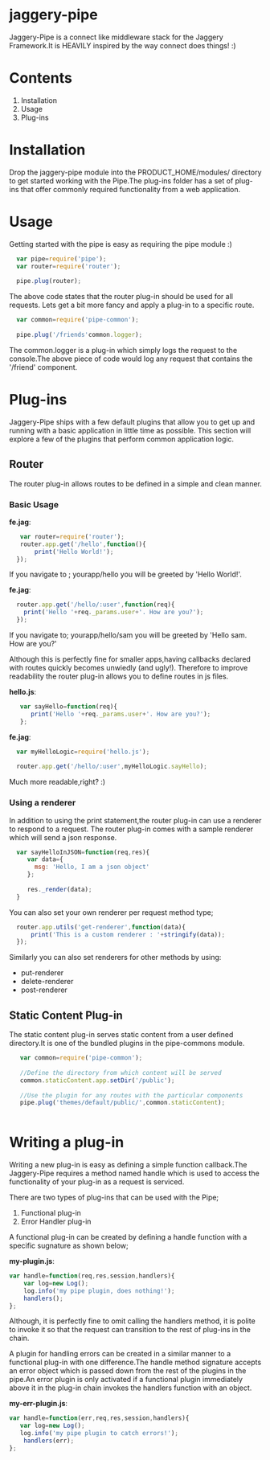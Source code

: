 jaggery-pipe
============

Jaggery-Pipe is a connect like middleware stack for the Jaggery Framework.It is HEAVILY inspired by the way connect does things! :)

Contents
========
1. Installation
2. Usage
3. Plug-ins

Installation
============
Drop the jaggery-pipe module into the PRODUCT_HOME/modules/ directory to get started working with the Pipe.The plug-ins folder has a set of plug-ins that offer commonly required functionality from a web application.


Usage
=====

Getting started with the pipe is easy as requiring the pipe module :)

```javascript
  var pipe=require('pipe');
  var router=require('router');
  
  pipe.plug(router);

```

The above code states that the router plug-in should be used for all requests. Lets get a bit more fancy and apply a plug-in to a specific route.

```javascript
  var common=require('pipe-common');
  
  pipe.plug('/friends'common.logger);
```

The common.logger is a plug-in which simply logs the request to the console.The above piece of code would log any request that contains the '/friend' component.



Plug-ins
========
Jaggery-Pipe ships with a few default plugins that allow you to get up and running with a basic application in little time as possible. This section will explore a few of the plugins that perform common application logic.


Router
------
The router plug-in allows routes to be defined in a simple and clean manner.

### Basic Usage

**fe.jag**:
```javascript
   var router=require('router');
   router.app.get('/hello',function(){
       print('Hello World!');    
  });

```

If you navigate to ; yourapp/hello you will be greeted by 'Hello World!'.

**fe.jag**:
```javascript
  router.app.get('/hello/:user',function(req){
    print('Hello '+req._params.user+'. How are you?');
  });
```

If you navigate to; yourapp/hello/sam you will be greeted by 'Hello sam. How are you?'

Although this is perfectly fine for smaller apps,having callbacks declared with routes quickly becomes unwiedly (and ugly!). Therefore to improve readability the router plug-in allows you to define routes in js files.

**hello.js**:
```javascript
   var sayHello=function(req){
      print('Hello '+req._params.user+'. How are you?');
   };
```

**fe.jag**:
```javascript
  var myHelloLogic=require('hello.js');
  
  router.app.get('/hello/:user',myHelloLogic.sayHello);
```

Much more readable,right? :)

### Using a renderer

In addition to using the print statement,the router plug-in can use a renderer to respond to a request. The router plug-in comes with a sample renderer which will send a json response.
 
```javascript
  var sayHelloInJSON=function(req,res){
     var data={
       msg: 'Hello, I am a json object'
     };
     
     res._render(data);
  }
```
You can also set your own renderer per request method type;

```javascript
  router.app.utils('get-renderer',function(data){
      print('This is a custom renderer : '+stringify(data));
  });
```

Similarly you can also set renderers for other methods by using:
* put-renderer
* delete-renderer
* post-renderer

Static Content Plug-in
----------------------
The static content plug-in serves static content from a user defined directory.It is one of the bundled plugins in the pipe-commons module.

```javascript
   var common=require('pipe-common');
   
   //Define the directory from which content will be served
   common.staticContent.app.setDir('/public');
   
   //Use the plugin for any routes with the particular components
   pipe.plug('themes/default/public/',common.staticContent);
   
```


Writing a plug-in
=================
Writing a new plug-in is easy as defining a simple function callback.The Jaggery-Pipe requires a method named handle which is used to access the functionality of your plug-in as a request is serviced.

There are two types of plug-ins that can be used with the Pipe;
1. Functional plug-in
2. Error Handler plug-in

A functional plug-in can be created by defining a handle function with a specific sugnature as shown below;

**my-plugin.js**:

```javascript
var handle=function(req,res,session,handlers){
    var log=new Log();
    log.info('my pipe plugin, does nothing!');
    handlers();
};
```
Although, it is perfectly fine to omit calling the handlers method, it is polite to invoke it so that the request can transition to the rest of plug-ins in the chain.

A plugin for handling errors can be created in a similar manner to a functional plug-in with one difference.The handle method signature accepts an error object which is passed down from the rest of the plugins in the pipe.An error plugin is only activated if a functional plugin immediately above it in the plug-in chain invokes the handlers function with an object.

**my-err-plugin.js**:

```javascript
var handle=function(err,req,res,session,handlers){
   var log=new Log();
   log.info('my pipe plugin to catch errors!');
    handlers(err);
};
```


